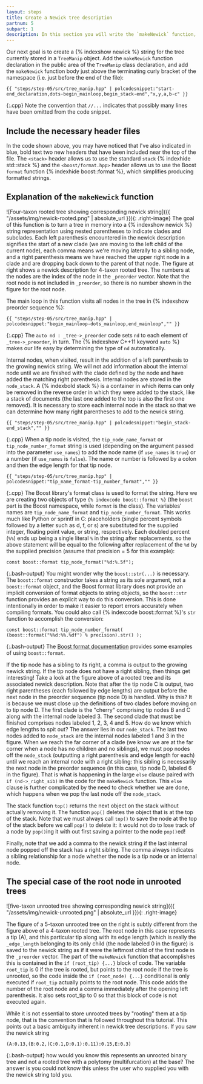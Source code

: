 ```yaml
---
layout: steps
title: Create a Newick tree description
partnum: 5
subpart: 1
description: In this section you will write the `makeNewick` function, which creates a string that records both the topology and edge lengths of the tree.
---
```

Our next goal is to create a {% indexshow newick %} string for the tree currently stored in a `TreeManip` object. Add the `makeNewick` function declaration in the public area of the `TreeManip` class declaration, and add the `makeNewick` function body just above the terminating curly bracket of the namespace (i.e. just before the end of the file):
~~~~~~
{{ "steps/step-05/src/tree_manip.hpp" | polcodesnippet:"start-end_declaration,dots-begin_mainloop,begin_stack-end","x,y,a,b-c" }}
~~~~~~
{:.cpp}
Note the convention that `//...` indicates that possibly many lines have been omitted from the code snippet.

## Include the necessary header files
In the code shown above, you may have noticed that I've also indicated in blue, bold text two new headers that have been included near the top of the file. The `<stack>` header allows us to use the standard `stack` {% indexhide std::stack %} and the `<boost/format.hpp>` header allows us to use the Boost `format` function {% indexhide boost::format %}, which simplifies producing formatted strings. 

## Explanation of the `makeNewick` function
![Four-taxon rooted tree showing corresponding newick string]({{ "/assets/img/newick-rooted.png" | absolute_url }}){: .right-image}
The goal of this function is to turn a tree in memory into a {% indexshow newick %}
 string representation using nested parentheses to indicate clades and subclades. Each left parenthesis encountered in the newick description signifies the start of a new clade (we are moving to the left child of the current node), each comma means we're moving laterally to a sibling node, and a right parenthesis means we have reached the upper right node in a clade and are dropping back down to the parent of that node. The figure at right shows a newick description for 4-taxon rooted tree. The numbers at the nodes are the index of the node in the `_preorder` vector. Note that the root node is not included in `_preorder`, so there is no number shown in the figure for the root node.

The main loop in this function visits all nodes in the tree in {% indexshow preorder sequence %}:
~~~~~~
{{ "steps/step-05/src/tree_manip.hpp" | polcodesnippet:"begin_mainloop-dots_mainloop,end_mainloop","" }}
~~~~~~
{:.cpp}
The `auto nd : _tree->_preorder` code sets `nd` to each element of `_tree->_preorder`, in turn. The {% indexshow C++11 keyword `auto` %} makes our life easy by determining the type of `nd` automatically.

Internal nodes, when visited, result in the addition of a left parenthesis to the growing newick string. We will not add information about the internal node until we are finished with the clade defined by the node and have added the matching right parenthesis. Internal nodes are stored in the `node_stack`. A {% indexbold stack %} is a container in which items can only be removed in the reverse order in which they were added to the stack, like a stack of documents (the last one added to the top is also the first one removed). It is necessary to store each internal node in the stack so that we can determine how many right parentheses to add to the newick string.
~~~~~~
{{ "steps/step-05/src/tree_manip.hpp" | polcodesnippet:"begin_stack-end_stack","" }}
~~~~~~
{:.cpp}
When a tip node is visited, the `tip_node_name_format` or `tip_node_number_format` string is used (depending on the argument passed into the parameter `use_names`) to add the node name (if `use_names` is `true`) or a number (if `use_names` is `false`). The name or number is followed by a colon and then the edge length for that tip node.
~~~~~~
{{ "steps/step-05/src/tree_manip.hpp" | polcodesnippet:"tip_name_format-tip_number_format","" }}
~~~~~~
{:.cpp}
The Boost library's format class is used to format the string. Here we are creating two objects of type `{% indexcode boost::format %}` (the `boost` part is the Boost namespace, while `format` is the class). The variables' names are `tip_node_name_format` and `tip_node_number_format`. This works much like Python or sprintf in C: placeholders (single percent symbols followed by a letter such as d, f, or s) are substituted for the supplied integer, floating point value, or string, respectively. Each doubled percent (`%%`) ends up being a single literal `%` in the string after replacements, so the above statement will be equal to the following after replacement of the `%d` by the supplied precision (assume that precision = 5 for this example):
~~~~~~
const boost::format tip_node_format("%d:%.5f");
~~~~~~
{:.bash-output}
You might wonder why the `boost::str(...)` is necessary. The `boost::format` constructor takes a string as its sole argument, not a `boost::format` object, and the Boost format library does not provide an implicit conversion of format objects to string objects, so the `boost::str` function provides an explicit way to do this conversion. This is done intentionally in order to make it easier to report errors accurately when compiling formats. You could also call {% indexcode boost::format %}'s `str` function to accomplish the conversion:
~~~~~~
const boost::format tip_node_number_format( (boost::format("%%d:%%.%df") % precision).str() );
~~~~~~
{:.bash-output}
The [Boost format documentation](https://www.boost.org/doc/libs/1_64_0/libs/format/doc/format.html#examples) provides some examples of using `boost::format`.

If the tip node has a sibling to its right, a comma is output to the growing newick string. If the tip node does not have a right sibling, then things get interesting! Take a look at the figure above of a rooted tree and its associated newick description. Note that after the tip node C is output, two right parentheses (each followed by edge lengths) are output before the next node in the preorder sequence (tip node D) is handled. Why is this? It is because we must close up the definitions of two clades before moving on to tip node D. The first clade is the "cherry" comprising tip nodes B and C along with the internal node labeled 3. The second clade that must be finished comprises nodes labeled 1, 2, 3, 4 and 5. How do we know which edge lengths to spit out? The answer lies in our `node_stack`. The last two nodes added to `node_stack` are the internal nodes labeled 1 and 3 in the figure. When we reach the far corner of a clade (we know we are at the far corner when a node has no children and no siblings), we must pop nodes off the `node_stack` (outputting a right parenthesis and edge length for each) until we reach an internal node with a right sibling: this sibling is necessarily the next node in the preorder sequence (in this case, tip node D, labeled 6 in the figure). That is what is happening in the large `else` clause paired with `if (nd->_right_sib)` in the code for the `makeNewick` function. This `else` clause is further complicated by the need to check whether we are done, which happens when we pop the last node off the `node_stack`.

The stack function `top()` returns the next object on the stack without actually removing it. The function `pop()` deletes the object that is at the top of the stack. Note that we must always call `top()` to save the node at the top of the stack before we call `pop()` to delete it: it would not do to lose track of a node by `pop()`ing it with out first saving a pointer to the node `pop()`ed!

Finally, note that we add a comma to the newick string if the last internal node popped off the stack has a right sibling. The comma always indicates a sibling relationship for a node whether the node is a tip node or an internal node.

## The special case of the root node in unrooted trees
![five-taxon unrooted tree showing corresponding newick string]({{ "/assets/img/newick-unrooted.png" | absolute_url }}){: .right-image}

The figure of a 5-taxon unrooted tree on the right is subtly different from the figure above of a 4-taxon rooted tree. The root node in this case represents a tip (A), and this particular tip along with its edge length (which is really the `_edge_length` belonging to its only child (the node labeled 0 in the figure) is saved to the newick string as if it were the leftmost child of the first node in the `_preorder` vector. The part of the `makeNewick` function that accomplishes this is contained in the `if (root_tip) {...}` block of code. The variable `root_tip` is 0 if the tree is rooted, but points to the root node if the tree is unrooted, so the code inside the `if (root_node) {...}` conditional is only executed if `root_tip` actually points to the root node. This code adds the number of the root node and a comma immediately after the opening left parenthesis. It also sets root_tip to 0 so that this block of code is not executed again.

While it is not essential to store unrooted trees by "rooting" them at a tip node, that is the convention that is followed throughout this tutorial. This points out a basic ambiguity inherent in newick tree descriptions. If you saw the newick string
~~~~~~
(A:0.13,(B:0.2,(C:0.1,D:0.1):0.11):0.15,E:0.3)
~~~~~~
{:.bash-output}
how would you know this represents an unrooted binary tree and not a rooted tree with a polytomy (multifurcation) at the base? The answer is you could not know this unless the user who supplied you with the newick string told you.






